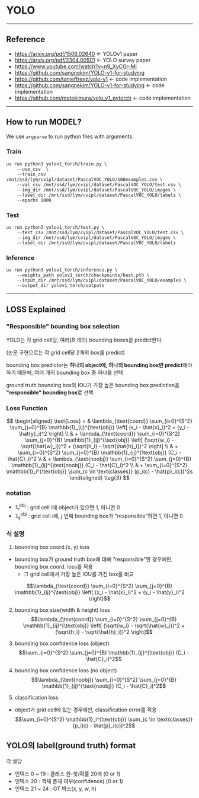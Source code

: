 # YOLO
---

## Reference
- https://arxiv.org/pdf/1506.02640   ← YOLOv1 paper
- https://arxiv.org/pdf/2304.00501   ← YOLO survey paper
- https://www.youtube.com/watch?v=n9_XyCGr-MI
- https://github.com/sangnekim/YOLO-v1-for-studying
- https://github.com/tanjeffreyz/yolo-v1   ← code implementation
- https://github.com/sangnekim/YOLO-v1-for-studying   ← code implementation
- https://github.com/motokimura/yolo_v1_pytorch   ← code implementation

---
## How to run MODEL?
We use `argparse` to run python files with arguments. 

### Train

```
uv run python3 yolov1_torch/train.py \
	--use_csv  \
	--train_csv /mnt/ssd/lym/cvipl/dataset/PascalVOC_YOLO/100examples.csv \
	--val_csv /mnt/ssd/lym/cvipl/dataset/PascalVOC_YOLO/test.csv \
	--img_dir /mnt/ssd/lym/cvipl/dataset/PascalVOC_YOLO/images \
	--label_dir /mnt/ssd/lym/cvipl/dataset/PascalVOC_YOLO/labels \
	--epochs 1000
```

### Test

```
uv run python3 yolov1_torch/test.py \
	--test_csv /mnt/ssd/lym/cvipl/dataset/PascalVOC_YOLO/test.csv \
	--img_dir /mnt/ssd/lym/cvipl/dataset/PascalVOC_YOLO/images \
	--label_dir /mnt/ssd/lym/cvipl/dataset/PascalVOC_YOLO/labels 
```

### Inference

```
uv run python3 yolov1_torch/inference.py \
    --weights_path yolov1_torch/checkpoints/best.pth \
    --input_dir /mnt/ssd/lym/cvipl/dataset/PascalVOC_YOLO/examples \
    --output_dir yolov1_torch/outputs
```

---



## LOSS Explained

### **"Responsible" bounding box** selection
YOLO는 각 grid cell당, 여러($B$ 개의) bounding boxes을 predict한다. 

(논문 구현으로는 각 grid cell당 2개의 box를 predict)

bounding box predictor는 **하나의 object에, 하나의 bounding box만 predict**해야 하기 때문에, 여러 개의 bounding box 중 하나를 선택

ground truth bounding box와 IOU가 가장 높은 bounding box prediction을 **"responsible" bounding box**로 선택


### Loss Function
$$
\begin{aligned}
\text{Loss} = & \lambda_{\text{coord}} \sum_{i=0}^{S^2} \sum_{j=0}^{B} \mathbb{1}_{ij}^{\text{obj}} \left[ (x_i - \hat{x}_i)^2 + (y_i - \hat{y}_i)^2 \right] \\
& + \lambda_{\text{coord}} \sum_{i=0}^{S^2} \sum_{j=0}^{B} \mathbb{1}_{ij}^{\text{obj}} \left[ (\sqrt{w_i} - \sqrt{\hat{w}_i})^2 + (\sqrt{h_i} - \sqrt{\hat{h}_i})^2 \right] \\
& + \sum_{i=0}^{S^2} \sum_{j=0}^{B} \mathbb{1}_{ij}^{\text{obj}} (C_i - \hat{C}_i)^2 \\
& + \lambda_{\text{noobj}} \sum_{i=0}^{S^2} \sum_{j=0}^{B} \mathbb{1}_{ij}^{\text{noobj}} (C_i - \hat{C}_i)^2 \\
& + \sum_{i=0}^{S^2} \mathbb{1}_i^{\text{obj}} \sum_{c \in \text{classes}} (p_i(c) - \hat{p}_i(c))^2s
\end{aligned}
\tag{3}
$$

### notation
- $\mathbb{1}_{i}^{\text{obj}}$ : grid cell $i$에 object가 있으면 1, 아니면 0
- $\mathbb{1}_{ij}^{\text{obj}}$ : grid cell $i$에, $j$ 번째 bounding box가 "responsible"하면 1, 아니면 0

### 식 설명
1. bounding box coord.(x, y) loss
- bounding box가 ground truth box에 대해 "responsible"한 경우에만, bounding box coord. loss를 적용
	- 그 grid cell에서 가장 높은 IOU를 가진 box를 비교

$$\lambda_{\text{coord}} \sum_{i=0}^{S^2} \sum_{j=0}^{B} \mathbb{1}_{ij}^{\text{obj}} \left[ (x_i - \hat{x}_i)^2 + (y_i - \hat{y}_i)^2 \right]$$

2. bounding box size(width & height) loss
$$\lambda_{\text{coord}} \sum_{i=0}^{S^2} \sum_{j=0}^{B} \mathbb{1}_{ij}^{\text{obj}} \left[ (\sqrt{w_i} - \sqrt{\hat{w}_i})^2 + (\sqrt{h_i} - \sqrt{\hat{h}_i})^2 \right]$$

3. bounding box confidence loss (object)
$$\sum_{i=0}^{S^2} \sum_{j=0}^{B} \mathbb{1}_{ij}^{\text{obj}} (C_i - \hat{C}_i)^2$$

4. bounding box confidence loss (no object)
$$\lambda_{\text{noobj}} \sum_{i=0}^{S^2} \sum_{j=0}^{B} \mathbb{1}_{ij}^{\text{noobj}} (C_i - \hat{C}_i)^2$$

5. classification loss
- object가 grid cell에 있는 경우에만, classification error를 적용
$$\sum_{i=0}^{S^2} \mathbb{1}_i^{\text{obj}} \sum_{c \in \text{classes}} (p_i(c) - \hat{p}_i(c))^2$$



## YOLO의 label(ground truth) format
각 셀당
- 인덱스 0 ~ 19     : 클래스 원-핫/확률 20개 (0 or 1)
- 인덱스 20         : 객체 존재 여부(confidence) (0 or 1)
- 인덱스 21 ~ 24    : GT 박스(x, y, w, h)

